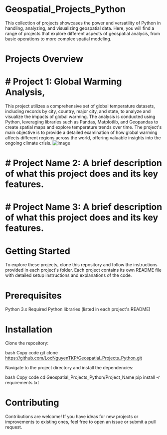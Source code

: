 # Geospatial_Projects_Python

This collection of projects showcases the power and versatility of Python in handling, analyzing, and visualizing geospatial data. Here, you will find a range of projects that explore different aspects of geospatial analysis, from basic operations to more complex spatial modeling.

# Projects Overview

# # Project 1: Global Warming Analysis,
This project utilizes a comprehensive set of global temperature datasets, including records by city, country, major city, and state, to analyze and visualize the impacts of global warming. The analysis is conducted using Python, leveraging libraries such as Pandas, Matplotlib, and Geopandas to create spatial maps and explore temperature trends over time. The project's main objective is to provide a detailed examination of how global warming affects different regions across the world, offering valuable insights into the ongoing climate crisis.
![image](https://github.com/user-attachments/assets/38c776de-a586-483a-a933-34620ae0fc18)

# # Project Name 2: A brief description of what this project does and its key features.
# # Project Name 3: A brief description of what this project does and its key features.

# Getting Started
To explore these projects, clone this repository and follow the instructions provided in each project's folder. Each project contains its own README file with detailed setup instructions and explanations of the code.

# Prerequisites
Python 3.x
Required Python libraries (listed in each project's README)
# Installation
Clone the repository:

bash
Copy code
git clone https://github.com/LocNguyenTKP/Geospatial_Projects_Python.git

Navigate to the project directory and install the dependencies:

bash
Copy code
cd Geospatial_Projects_Python/Project_Name
pip install -r requirements.txt
# Contributing
Contributions are welcome! If you have ideas for new projects or improvements to existing ones, feel free to open an issue or submit a pull request.

